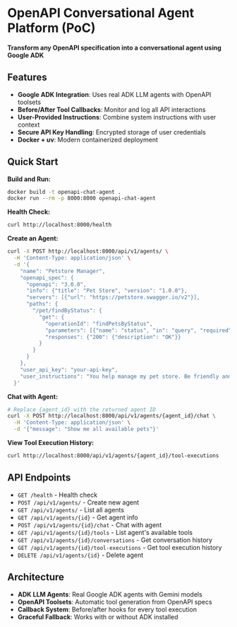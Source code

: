 # OpenAPI Conversational Agent Platform (PoC)

**Transform any OpenAPI specification into a conversational agent using Google ADK**

## Features

- **Google ADK Integration**: Uses real ADK LLM agents with OpenAPI toolsets
- **Before/After Tool Callbacks**: Monitor and log all API interactions
- **User-Provided Instructions**: Combine system instructions with user context
- **Secure API Key Handling**: Encrypted storage of user credentials
- **Docker + uv**: Modern containerized deployment

## Quick Start

**Build and Run:**

```bash
docker build -t openapi-chat-agent .
docker run --rm -p 8000:8000 openapi-chat-agent
```

**Health Check:**

```bash
curl http://localhost:8000/health
```

**Create an Agent:**

```bash
curl -X POST http://localhost:8000/api/v1/agents/ \
  -H 'Content-Type: application/json' \
  -d '{
    "name": "Petstore Manager",
    "openapi_spec": {
      "openapi": "3.0.0",
      "info": {"title": "Pet Store", "version": "1.0.0"},
      "servers": [{"url": "https://petstore.swagger.io/v2"}],
      "paths": {
        "/pet/findByStatus": {
          "get": {
            "operationId": "findPetsByStatus",
            "parameters": [{"name": "status", "in": "query", "required": true, "schema": {"type": "string"}}],
            "responses": {"200": {"description": "OK"}}
          }
        }
      }
    },
    "user_api_key": "your-api-key",
    "user_instructions": "You help manage my pet store. Be friendly and provide clear summaries."
  }'
```

**Chat with Agent:**

```bash
# Replace {agent_id} with the returned agent ID
curl -X POST http://localhost:8000/api/v1/agents/{agent_id}/chat \
  -H 'Content-Type: application/json' \
  -d '{"message": "Show me all available pets"}'
```

**View Tool Execution History:**

```bash
curl http://localhost:8000/api/v1/agents/{agent_id}/tool-executions
```

## API Endpoints

- `GET /health` - Health check
- `POST /api/v1/agents/` - Create new agent
- `GET /api/v1/agents/` - List all agents  
- `GET /api/v1/agents/{id}` - Get agent info
- `POST /api/v1/agents/{id}/chat` - Chat with agent
- `GET /api/v1/agents/{id}/tools` - List agent's available tools
- `GET /api/v1/agents/{id}/conversations` - Get conversation history
- `GET /api/v1/agents/{id}/tool-executions` - Get tool execution history
- `DELETE /api/v1/agents/{id}` - Delete agent

## Architecture

- **ADK LLM Agents**: Real Google ADK agents with Gemini models
- **OpenAPI Toolsets**: Automatic tool generation from OpenAPI specs
- **Callback System**: Before/after hooks for every tool execution
- **Graceful Fallback**: Works with or without ADK installed
